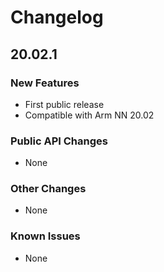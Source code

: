 # Changelog

## 20.02.1

### New Features

- First public release
- Compatible with Arm NN 20.02

### Public API Changes

- None

### Other Changes

- None

### Known Issues

- None

